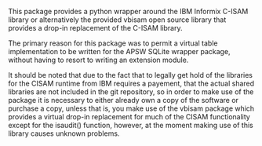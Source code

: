 This package provides a python wrapper around the IBM Informix C-ISAM library or
alternatively the provided vbisam open source library that provides a drop-in
replacement of the C-ISAM library.

The primary reason for this package was to permit a virtual table implementation
to be written for the APSW SQLite wrapper package, without having to resort to
writing an extension module.

It should be noted that due to the fact that to legally get hold of the libraries
for the CISAM runtime from IBM requires a payement, that the actual shared libraries
are not included in the git repository, so in order to make use of the package it is
necessary to either already own a copy of the software or purchase a copy, unless
that is, you make use of the vbisam package which provides a virtual drop-in
replacement for much of the CISAM functionality except for the isaudit() function,
however, at the moment making use of this library causes unknown problems.
